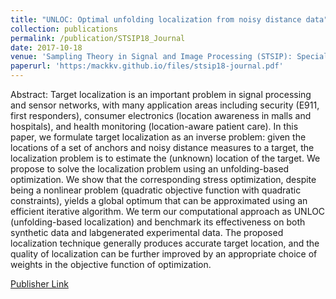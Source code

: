 ```yaml
---
title: "UNLOC: Optimal unfolding localization from noisy distance data"
collection: publications
permalink: /publication/STSIP18_Journal
date: 2017-10-18
venue: 'Sampling Theory in Signal and Image Processing (STSIP): Special Issue on Harmonic Analysis and Inverse Problems'
paperurl: 'https:/mackkv.github.io/files/stsip18-journal.pdf'
---
```

Abstract: Target localization is an important problem in signal processing
and sensor networks, with many application areas including security (E911,
first responders), consumer electronics (location awareness in malls and hospitals), and health monitoring (location-aware patient care). In this paper,
we formulate target localization as an inverse problem: given the locations
of a set of anchors and noisy distance measures to a target, the localization
problem is to estimate the (unknown) location of the target. We propose
to solve the localization problem using an unfolding-based optimization. We
show that the corresponding stress optimization, despite being a nonlinear
problem (quadratic objective function with quadratic constraints), yields a
global optimum that can be approximated using an efficient iterative algorithm. We term our computational approach as UNLOC (unfolding-based
localization) and benchmark its effectiveness on both synthetic data and labgenerated experimental data. The proposed localization technique generally
produces accurate target location, and the quality of localization can be further improved by an appropriate choice of weights in the objective function
of optimization.

[Publisher Link](http://stsip.org/)
